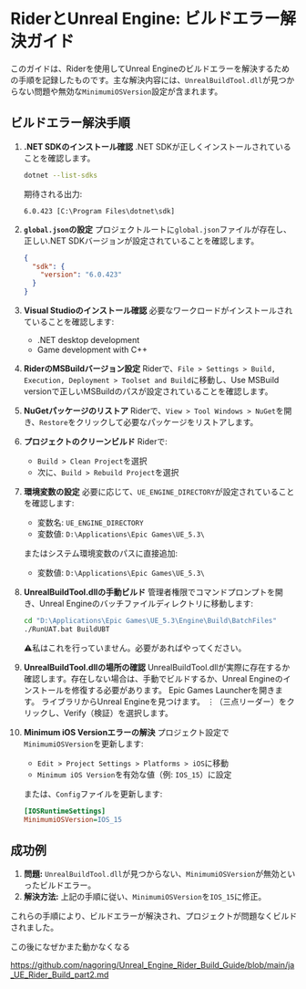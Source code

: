 
# RiderとUnreal Engine: ビルドエラー解決ガイド

このガイドは、Riderを使用してUnreal Engineのビルドエラーを解決するための手順を記録したものです。主な解決内容には、`UnrealBuildTool.dll`が見つからない問題や無効な`MinimumiOSVersion`設定が含まれます。

## ビルドエラー解決手順

1. **.NET SDKのインストール確認**
   .NET SDKが正しくインストールされていることを確認します。
   ```sh
   dotnet --list-sdks
   ```
   期待される出力:
   ```plaintext
   6.0.423 [C:\Program Files\dotnet\sdk]
   ```

2. **`global.json`の設定**
   プロジェクトルートに`global.json`ファイルが存在し、正しい.NET SDKバージョンが設定されていることを確認します。
   ```json
   {
     "sdk": {
       "version": "6.0.423"
     }
   }
   ```

3. **Visual Studioのインストール確認**
   必要なワークロードがインストールされていることを確認します:
   - .NET desktop development
   - Game development with C++

4. **RiderのMSBuildバージョン設定**
   Riderで、`File > Settings > Build, Execution, Deployment > Toolset and Build`に移動し、Use MSBuild versionで正しいMSBuildのパスが設定されていることを確認します。

5. **NuGetパッケージのリストア**
   Riderで、`View > Tool Windows > NuGet`を開き、`Restore`をクリックして必要なパッケージをリストアします。

6. **プロジェクトのクリーンビルド**
   Riderで:
   - `Build > Clean Project`を選択
   - 次に、`Build > Rebuild Project`を選択

7. **環境変数の設定**
   必要に応じて、`UE_ENGINE_DIRECTORY`が設定されていることを確認します:
   - 変数名: `UE_ENGINE_DIRECTORY`
   - 変数値: `D:\Applications\Epic Games\UE_5.3\`

   またはシステム環境変数のパスに直接追加:
   - 変数値: `D:\Applications\Epic Games\UE_5.3\`

8. **UnrealBuildTool.dllの手動ビルド**
   管理者権限でコマンドプロンプトを開き、Unreal Engineのバッチファイルディレクトリに移動します:
   ```sh
   cd "D:\Applications\Epic Games\UE_5.3\Engine\Build\BatchFiles"
   ./RunUAT.bat BuildUBT
   ```
   ⚠︎私はこれを行っていません。必要があればやってください。

9. **UnrealBuildTool.dllの場所の確認**
    UnrealBuildTool.dllが実際に存在するか確認します。存在しない場合は、手動でビルドするか、Unreal Engineのインストールを修復する必要があります。
    Epic Games Launcherを開きます。
    ライブラリからUnreal Engineを見つけます。
    ⋮（三点リーダー）をクリックし、Verify（検証）を選択します。

10. **Minimum iOS Versionエラーの解決**
    プロジェクト設定で`MinimumiOSVersion`を更新します:
    - `Edit > Project Settings > Platforms > iOS`に移動
    - `Minimum iOS Version`を有効な値（例: `IOS_15`）に設定

    または、`Config`ファイルを更新します:
    ```ini
    [IOSRuntimeSettings]
    MinimumiOSVersion=IOS_15
    ```

## 成功例
1. **問題:** `UnrealBuildTool.dll`が見つからない、`MinimumiOSVersion`が無効といったビルドエラー。
2. **解決方法:** 上記の手順に従い、`MinimumiOSVersion`を`IOS_15`に修正。

これらの手順により、ビルドエラーが解決され、プロジェクトが問題なくビルドされました。

この後になぜかまた動かなくなる

https://github.com/nagoring/Unreal_Engine_Rider_Build_Guide/blob/main/ja_UE_Rider_Build_part2.md
